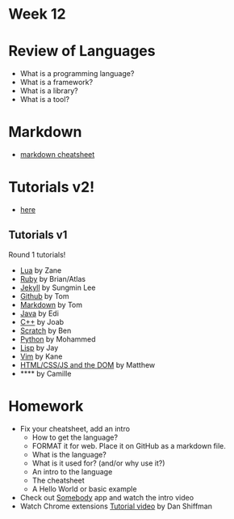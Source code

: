 # Week 12

# Review of Languages

* What is a programming language?
* What is a framework?
* What is a library?
* What is a tool?

# Markdown
* [markdown cheatsheet](markdown-cheatsheet.md)

# Tutorials v2! 

* [here](coding_intros.md)

## Tutorials v1

Round 1 tutorials!

* [Lua](https://zanezee.github.io/Basic-HTML-Website/) by Zane
* [Ruby](https://docs.google.com/document/d/1KOgrH8OfeDhBVKYZaIVWz1lmouKCvC3TIzV4DCsY9cs/edit?usp=sharing) by Brian/Atlas
* [Jekyll](https://docs.google.com/document/d/1j-P71a0Vt53ZZ2YRnZjnz9QMbA1I7WrXZocVfJoY-_k/edit?usp=sharing) by Sungmin Lee
* [Github](https://github.com/gucheng0712/CheatSheet/blob/master/GitHub%20Cheat%20Sheet.pdf) by Tom
* [Markdown](https://github.com/gucheng0712/CheatSheet/blob/master/Markdown%20Cheat%20Sheet.pdf) by Tom
* [Java](https://github.com/gusflame/intermediatepro/blob/master/cheatsheat) by Edi
* [C++](https://docs.google.com/document/d/1mXaGx1IlhPup_foFPjYZzugtFWHhcqaeL6cj5RZ47aI/edit?usp=sharing) by Joab
* [Scratch](https://drive.google.com/file/d/1PsHW2ha8fXZ84YuxtD4f9zauAKXceugA/view?ts=5acd45ba) by Ben
* [Python](https://drive.google.com/file/d/140C17_mDMFuQr_VztDu6gWq7ojiOIZu4/view?ts=5acd45ae) by Mohammed 
* [Lisp](https://gist.github.com/JasonMetzner/faa12fe2201d2d11113142b079010be7) by Jay
* [Vim](https://gist.github.com/boyerk/8718ddbad8a6872b61aa7623dae234d9) by Kane
* [HTML/CSS/JS and the DOM](https://github.com/gonzalezm6/Cheat-Sheet) by Matthew
* **** by Camille

# Homework
* Fix your cheatsheet, add an intro
	* How to get the language?
	* FORMAT it for web. Place it on GitHub as a markdown file.
	* What is the language?
	* What is it used for? (and/or why use it?)
	* An intro to the language
	* The cheatsheet
	* A Hello World or basic example
* Check out [Somebody](http://somebodyapp.com/) app and watch the intro video
* Watch Chrome extensions [Tutorial video](https://www.youtube.com/watch?v=hkOTAmmuv_4) by Dan Shiffman

